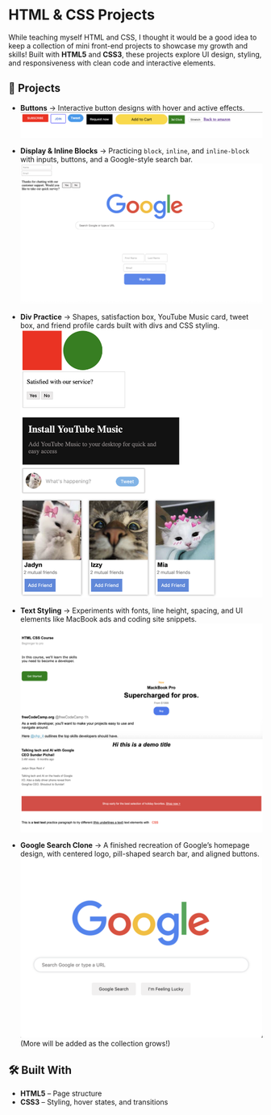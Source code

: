# HTML & CSS Projects

While teaching myself HTML and CSS, I thought it would be a good idea to keep a collection of mini front-end projects to showcase my growth and skills! Built with **HTML5** and **CSS3**, these projects explore UI design, styling, and responsiveness with clean code and interactive elements.

## 📂 Projects

- **Buttons** → Interactive button designs with hover and active effects.
  ![Screenshot](buttons.png)
- **Display & Inline Blocks** → Practicing `block`, `inline`, and `inline-block` with inputs, buttons, and a Google-style search bar.
  ![Screenshot](Display.png)
- **Div Practice** → Shapes, satisfaction box, YouTube Music card, tweet box, and friend profile cards built with divs and CSS styling.
![Screenshot](div.png)
- **Text Styling** → Experiments with fonts, line height, spacing, and UI elements like MacBook ads and coding site snippets.
  ![Screenshot](text.png)
  ![Screenshot](text2.png)

- **Google Search Clone** → A finished recreation of Google’s homepage design, with centered logo, pill-shaped search bar, and aligned buttons. 
 ![Screenshot](google.png)
(More will be added as the collection grows!)

## 🛠️ Built With
- **HTML5** – Page structure  
- **CSS3** – Styling, hover states, and transitions
